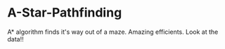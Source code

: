 # A-Star-Pathfinding
A* algorithm finds it's way out of a maze. Amazing efficients. Look at the data!!
